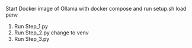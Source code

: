 Start Docker image of Ollama with docker compose and run setup.sh 
load penv
1. Run Step_1.py
2. Run Step_2.py
change to venv
3. Run Step_3.py
